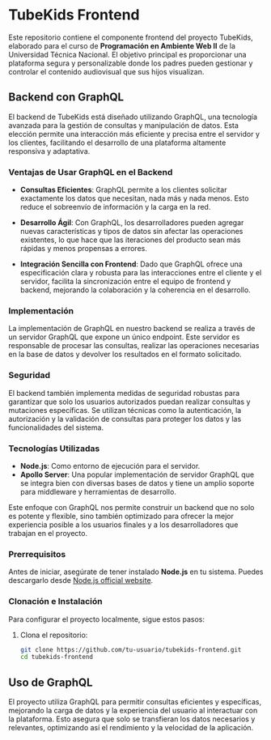 # TubeKids Frontend

Este repositorio contiene el componente frontend del proyecto TubeKids, elaborado para el curso de **Programación en Ambiente Web II** de la Universidad Técnica Nacional. El objetivo principal es proporcionar una plataforma segura y personalizable donde los padres pueden gestionar y controlar el contenido audiovisual que sus hijos visualizan.

## Backend con GraphQL

El backend de TubeKids está diseñado utilizando GraphQL, una tecnología avanzada para la gestión de consultas y manipulación de datos. Esta elección permite una interacción más eficiente y precisa entre el servidor y los clientes, facilitando el desarrollo de una plataforma altamente responsiva y adaptativa.

### Ventajas de Usar GraphQL en el Backend

- **Consultas Eficientes**: GraphQL permite a los clientes solicitar exactamente los datos que necesitan, nada más y nada menos. Esto reduce el sobreenvío de información y la carga en la red.

- **Desarrollo Ágil**: Con GraphQL, los desarrolladores pueden agregar nuevas características y tipos de datos sin afectar las operaciones existentes, lo que hace que las iteraciones del producto sean más rápidas y menos propensas a errores.

- **Integración Sencilla con Frontend**: Dado que GraphQL ofrece una especificación clara y robusta para las interacciones entre el cliente y el servidor, facilita la sincronización entre el equipo de frontend y backend, mejorando la colaboración y la coherencia en el desarrollo.

### Implementación

La implementación de GraphQL en nuestro backend se realiza a través de un servidor GraphQL que expone un único endpoint. Este servidor es responsable de procesar las consultas, realizar las operaciones necesarias en la base de datos y devolver los resultados en el formato solicitado.

### Seguridad

El backend también implementa medidas de seguridad robustas para garantizar que solo los usuarios autorizados puedan realizar consultas y mutaciones específicas. Se utilizan técnicas como la autenticación, la autorización y la validación de consultas para proteger los datos y las funcionalidades del sistema.

### Tecnologías Utilizadas

- **Node.js**: Como entorno de ejecución para el servidor.
- **Apollo Server**: Una popular implementación de servidor GraphQL que se integra bien con diversas bases de datos y tiene un amplio soporte para middleware y herramientas de desarrollo.

Este enfoque con GraphQL nos permite construir un backend que no solo es potente y flexible, sino también optimizado para ofrecer la mejor experiencia posible a los usuarios finales y a los desarrolladores que trabajan en el proyecto.


### Prerrequisitos

Antes de iniciar, asegúrate de tener instalado **Node.js** en tu sistema. Puedes descargarlo desde [Node.js official website](https://nodejs.org/).

### Clonación e Instalación

Para configurar el proyecto localmente, sigue estos pasos:

1. Clona el repositorio:
   ```bash
   git clone https://github.com/tu-usuario/tubekids-frontend.git
   cd tubekids-frontend

## Uso de GraphQL
El proyecto utiliza GraphQL para permitir consultas eficientes y específicas, mejorando la carga de datos y la experiencia del usuario al interactuar con la plataforma. Esto asegura que solo se transfieran los datos necesarios y relevantes, optimizando así el rendimiento y la velocidad de la aplicación.

